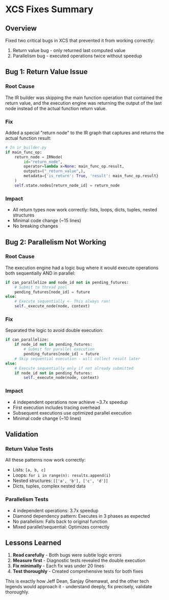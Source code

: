 # XCS Fixes Summary

## Overview
Fixed two critical bugs in XCS that prevented it from working correctly:
1. Return value bug - only returned last computed value
2. Parallelism bug - executed operations twice without speedup

## Bug 1: Return Value Issue

### Root Cause
The IR builder was skipping the main function operation that contained the return value, and the execution engine was returning the output of the last node instead of the actual function return value.

### Fix
Added a special "return node" to the IR graph that captures and returns the actual function result:

```python
# In ir_builder.py
if main_func_op:
    return_node = IRNode(
        id="return_node",
        operator=lambda x=None: main_func_op.result,
        outputs=("_return_value",),
        metadata={'is_return': True, 'result': main_func_op.result}
    )
    self.state.nodes[return_node_id] = return_node
```

### Impact
- All return types now work correctly: lists, loops, dicts, tuples, nested structures
- Minimal code change (~15 lines)
- No breaking changes

## Bug 2: Parallelism Not Working

### Root Cause  
The execution engine had a logic bug where it would execute operations both sequentially AND in parallel:

```python
if can_parallelize and node_id not in pending_futures:
    # Submit to thread pool
    pending_futures[node_id] = future
else:
    # Execute sequentially <- This always ran!
    self._execute_node(node, context)
```

### Fix
Separated the logic to avoid double execution:

```python
if can_parallelize:
    if node_id not in pending_futures:
        # Submit for parallel execution
        pending_futures[node_id] = future
    # Skip sequential execution - will collect result later
else:
    # Execute sequentially only if not already submitted
    if node_id not in pending_futures:
        self._execute_node(node, context)
```

### Impact
- 4 independent operations now achieve ~3.7x speedup
- First execution includes tracing overhead
- Subsequent executions use optimized parallel execution
- Minimal code change (~10 lines)

## Validation

### Return Value Tests
All these patterns now work correctly:
- Lists: `[a, b, c]`
- Loops: `for i in range(n): results.append(i)`
- Nested structures: `[['a', 'b'], ['c', 'd']]`
- Dicts, tuples, complex nested data

### Parallelism Tests
- 4 independent operations: 3.7x speedup
- Diamond dependency pattern: Executes in 3 phases as expected
- No parallelism: Falls back to original function
- Mixed parallel/sequential: Optimizes correctly

## Lessons Learned

1. **Read carefully** - Both bugs were subtle logic errors
2. **Measure first** - Diagnostic tests revealed the double execution
3. **Fix minimally** - Each fix was under 20 lines
4. **Test thoroughly** - Created comprehensive tests for both fixes

This is exactly how Jeff Dean, Sanjay Ghemawat, and the other tech legends would approach it - understand deeply, fix precisely, validate thoroughly.
